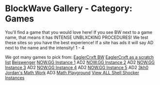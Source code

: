 # BlockWave Gallery - Category: Games
You'll find a game that you would love here! If you see BW next to a game name, that means it has INTENSE UNBLXCKING PROCEDURES!
We test these sites so you have the best experience! If a site has ads it will say AD next to the name and the intensity! 1 - 4

We got many games to pick from:
[EaglerCrxft BW](https://github.com/MrInc0gnito/development/blob/main/README.md)
[EaglerCrxft as a scratch list](https://github.com/MrInc0gnito/EaglerList/releases/tag/BETA)
[Beiswenger](https://beiswenger.net/unblocked/)
[NOW.GG Instance 1](https://mathstutor.life/) AD2
[NOW.GG Instance 2](https://hotkitchenbag.com/) AD2
[NOW.GG Instance 3](https://virtualstudybrain.com/) AD2
[NOW.GG Instance 4](https://websitesbridge.com/) AD2
[NOW.GG Instance 5](https://xn--31byd1i.net/) AD2
[3kh0](https://3kh0-reborn.outred.dev/)
[Jordan's Math Work](https://ohnoasweaty.fortnitebuilder.pro/) AD3
[Math Playground](https://www.mathplayground.com/)
[View ALL Shell Shocker Instances](h)
